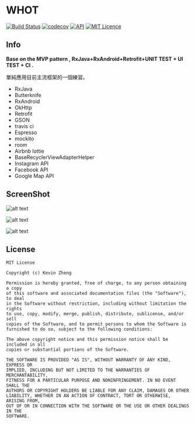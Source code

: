 WHOT
=========================== 
[![Build Status](https://travis-ci.org/quickey123/Whot.svg?branch=master)](https://travis-ci.org/quickey123/Whot)
[![codecov](https://codecov.io/gh/quickey123/Whot/branch/master/graph/badge.svg)](https://codecov.io/gh/quickey123/Whot)
[![API](https://img.shields.io/badge/API-21%2B-brightgreen.svg?style=flat)](https://android-arsenal.com/api?level=21)
[![MIT Licence](https://badges.frapsoft.com/os/mit/mit.svg?v=103)](https://opensource.org/licenses/mit-license.php)
## Info
**Base on the MVP pattern , RxJava+RxAndroid+Retrofit+UNIT TEST + UI TEST + CI .**

單純應用目前主流框架的一個練習。

 - RxJava
 - Butterknife
 - RxAndroid
 - OkHttp
 - Retrofit
 - GSON
 - travis ci 
 - Espresso
 - mockito
 - room 
 - Airbnb lottie 
 - BaseRecyclerViewAdapterHelper
 - Instagram API
 - Facebook API
 - Google Map API


## ScreenShot

![alt text](https://i.imgur.com/teRGh6F.jpg "Logo Title Text 1")

![alt text](https://i.imgur.com/euo8FoF.jpg "Logo Title Text 2")

![alt text](https://i.imgur.com/TSSexmv.jpg "Logo Title Text 3")

## License

	MIT License

	Copyright (c) Kevin Zheng

	Permission is hereby granted, free of charge, to any person obtaining a copy
	of this software and associated documentation files (the "Software"), to deal
	in the Software without restriction, including without limitation the rights
	to use, copy, modify, merge, publish, distribute, sublicense, and/or sell
	copies of the Software, and to permit persons to whom the Software is
	furnished to do so, subject to the following conditions:

	The above copyright notice and this permission notice shall be included in all
	copies or substantial portions of the Software.

	THE SOFTWARE IS PROVIDED "AS IS", WITHOUT WARRANTY OF ANY KIND, EXPRESS OR
	IMPLIED, INCLUDING BUT NOT LIMITED TO THE WARRANTIES OF MERCHANTABILITY,
	FITNESS FOR A PARTICULAR PURPOSE AND NONINFRINGEMENT. IN NO EVENT SHALL THE
	AUTHORS OR COPYRIGHT HOLDERS BE LIABLE FOR ANY CLAIM, DAMAGES OR OTHER
	LIABILITY, WHETHER IN AN ACTION OF CONTRACT, TORT OR OTHERWISE, ARISING FROM,
	OUT OF OR IN CONNECTION WITH THE SOFTWARE OR THE USE OR OTHER DEALINGS IN THE
	SOFTWARE.